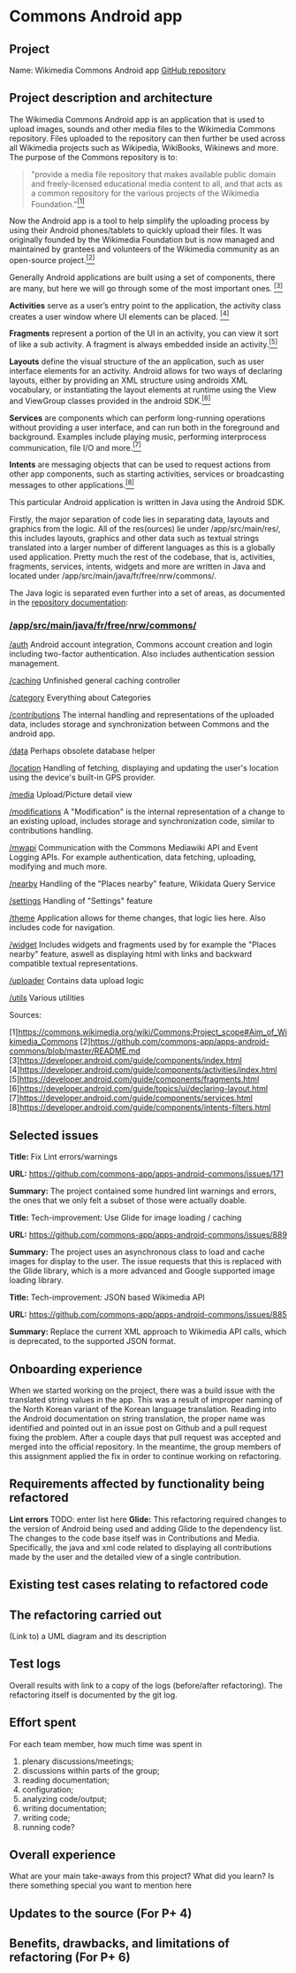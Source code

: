 # Commons Android app

## Project
Name: Wikimedia Commons Android app
[GitHub repository](https://github.com/commons-app/apps-android-commons)

## Project description and architecture
The Wikimedia Commons Android app is an application that is used to upload images, sounds and other media files to the Wikimedia Commons repository. Files uploaded to the repository can then further be used across all Wikimedia projects such as Wikipedia, WikiBooks, Wikinews and more. The purpose of the Commons repository is to:
> "provide a media file repository that makes available public domain and freely-licensed educational media content to all, and that acts as a common repository for the various projects of the Wikimedia Foundation."[<sup>[1]</sup>](#sources)

Now the Android app is a tool to help simplify the uploading process by using their Android phones/tablets to quickly upload their files. It was originally founded by the Wikimedia Foundation but is now managed and maintained by grantees and volunteers of the Wikimedia community as an open-source project.[<sup>[2]</sup>](#sources)

Generally Android applications are built using a set of components, there are many, but here we will go through some of the most important ones. [<sup>[3]</sup>](#sources)

**Activities** serve as a user’s entry point to the application, the activity class creates a user window where UI elements can be placed. [<sup>[4]</sup>](#sources)

**Fragments** represent a portion of the UI in an activity, you can view it sort of like a sub activity. A fragment is always embedded inside an activity.[<sup>[5]</sup>](#sources)

**Layouts** define the visual structure of the an application, such as user interface elements for an activity. Android allows for two ways of declaring layouts, either by providing an XML structure using androids XML vocabulary, or instantiating the layout elements at runtime using the View and ViewGroup classes provided in the android SDK.[<sup>[6]</sup>](#sources)

**Services** are components which can perform long-running operations without providing a user interface, and can run both in the foreground and background. Examples include playing music, performing interprocess communication, file I/O and more.[<sup>[7]</sup>](#sources)

**Intents** are messaging objects that can be used to request actions from other app components, such as starting activities, services or broadcasting messages to other applications.[<sup>[8]</sup>](#sources)

This particular Android application is written in Java using the Android SDK.

Firstly, the major separation of code lies in separating data, layouts and graphics from the logic. All of the res(ources) lie under /app/src/main/res/, this includes layouts, graphics and other data such as textual strings translated into a larger number of different languages as this is a globally used application. Pretty much the rest of the codebase, that is, activities, fragments, services, intents, widgets and more are written in Java and located under  /app/src/main/java/fr/free/nrw/commons/.

The Java logic is separated even further into a set of areas, as documented in the [repository documentation](https://github.com/commons-app/apps-android-commons/wiki/Technical-Overview):
### [/app/src/main/java/fr/free/nrw/commons/](https://github.com/commons-app/apps-android-commons/tree/master/app/src/main/java/fr/free/nrw/commons/)

[/auth](https://github.com/commons-app/apps-android-commons/tree/master/app/src/main/java/fr/free/nrw/commons//auth)
Android account integration, Commons account creation and login including two-factor authentication. Also includes authentication session management.

[/caching](https://github.com/commons-app/apps-android-commons/tree/master/app/src/main/java/fr/free/nrw/commons/caching)
Unfinished general caching controller

[/category](https://github.com/commons-app/apps-android-commons/tree/master/app/src/main/java/fr/free/nrw/commons/category)
Everything about Categories

[/contributions](https://github.com/commons-app/apps-android-commons/tree/master/app/src/main/java/fr/free/nrw/commons/contributions)
The internal handling and representations of the uploaded data, includes storage and synchronization between Commons and the android app.

[/data](https://github.com/commons-app/apps-android-commons/tree/master/app/src/main/java/fr/free/nrw/commons//data)
Perhaps obsolete database helper

[/location](https://github.com/commons-app/apps-android-commons/tree/master/app/src/main/java/fr/free/nrw/commons/location)
Handling of fetching, displaying and updating the user's location using the device's built-in GPS provider.

[/media](https://github.com/commons-app/apps-android-commons/tree/master/app/src/main/java/fr/free/nrw/commons/media)
Upload/Picture detail view

[/modifications](https://github.com/commons-app/apps-android-commons/tree/master/app/src/main/java/fr/free/nrw/commons/modifications)
A "Modification" is the internal representation of a change to an existing upload, includes storage and synchronization code, similar to contributions handling.

[/mwapi](https://github.com/commons-app/apps-android-commons/tree/master/app/src/main/java/fr/free/nrw/commons/mwapi)
Communication with the Commons Mediawiki API and Event Logging APIs. For example authentication, data fetching, uploading, modifying and much more.

[/nearby](https://github.com/commons-app/apps-android-commons/tree/master/app/src/main/java/fr/free/nrw/commons/nearby)
Handling of the "Places nearby" feature, Wikidata Query Service

[/settings](https://github.com/commons-app/apps-android-commons/tree/master/app/src/main/java/fr/free/nrw/commons/settings)
Handling of "Settings" feature

[/theme](https://github.com/commons-app/apps-android-commons/tree/master/app/src/main/java/fr/free/nrw/commons/theme)
Application allows for theme changes, that logic lies here. Also includes code for navigation.

[/widget](https://github.com/commons-app/apps-android-commons/tree/master/app/src/main/java/fr/free/nrw/commons/widget)
Includes widgets and fragments used by for example the "Places nearby" feature, aswell as displaying html with links and backward compatible textual representations.

[/uploader](https://github.com/commons-app/apps-android-commons/tree/master/app/src/main/java/fr/free/nrw/commons/uploader)
Contains data upload logic

[/utils](https://github.com/commons-app/apps-android-commons/tree/master/app/src/main/java/fr/free/nrw/commons/utils)
Various utilities




 <a id="sources">Sources:</a>

[1]https://commons.wikimedia.org/wiki/Commons:Project_scope#Aim_of_Wikimedia_Commons
[2]https://github.com/commons-app/apps-android-commons/blob/master/README.md
[3]https://developer.android.com/guide/components/index.html
[4]https://developer.android.com/guide/components/activities/index.html
[5]https://developer.android.com/guide/components/fragments.html
[6]https://developer.android.com/guide/topics/ui/declaring-layout.html
[7]https://developer.android.com/guide/components/services.html
[8]https://developer.android.com/guide/components/intents-filters.html


## Selected issues

**Title:** Fix Lint errors/warnings

**URL:** https://github.com/commons-app/apps-android-commons/issues/171

**Summary:** The project contained some hundred lint warnings and errors, the ones that we only felt a subset of those were actually doable.



**Title:** Tech-improvement: Use Glide for image loading / caching

**URL:** https://github.com/commons-app/apps-android-commons/issues/889

**Summary:** The project uses an asynchronous class to load and cache images for display to the user. The issue requests that this is replaced with the Glide library, which is a more advanced and Google supported image loading library.

**Title:** Tech-improvement: JSON based Wikimedia API

**URL:** https://github.com/commons-app/apps-android-commons/issues/885

**Summary:** Replace the current XML approach to Wikimedia API calls, which is deprecated, to the supported JSON format.

## Onboarding experience
When we started working on the project, there was a build issue with the translated string values in the app. This was a result of improper naming of the North Korean variant of the Korean language translation. Reading into the Android documentation on string translation, the proper name was identified and pointed out in an issue post on Github and a pull request fixing the problem. After a couple days that pull request was accepted and merged into the official repository. In the meantime, the group members of this assignment applied the fix in order to continue working on refactoring.

## Requirements affected by functionality being refactored
**Lint errors**
TODO: enter list here
**Glide:** This refactoring required changes to the version of Android being used and adding Glide to the dependency list. The changes to the code base itself was in Contributions and Media. Specifically, the java and xml code related to displaying all contributions made by the user and the detailed view of a single contribution.
## Existing test cases relating to refactored code

## The refactoring carried out
(Link to) a UML diagram and its description
## Test logs
Overall results with link to a copy of the logs (before/after
refactoring).
The refactoring itself is documented by the git log.
## Effort spent
For each team member, how much time was spent in
1.  plenary discussions/meetings;
2.  discussions within parts of the group;
3.  reading documentation;
4.  configuration;
5.  analyzing code/output;
6.  writing documentation;
7.  writing code;
8.  running code?

## Overall experience
What are your main take-aways from this project? What did you learn?
Is there something special you want to mention here

## Updates to the source (For P+ 4)

## Benefits, drawbacks, and limitations of refactoring (For P+ 6)
